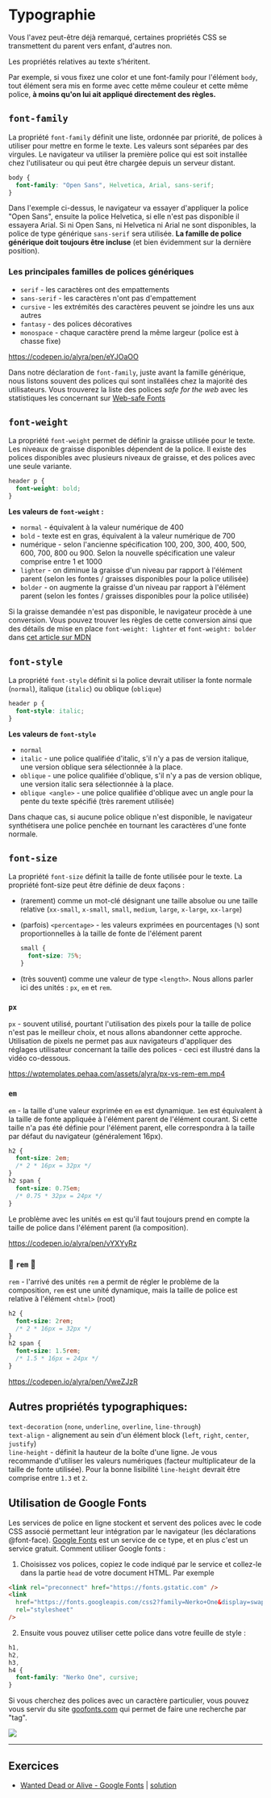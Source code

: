 # Typographie

Vous l'avez peut-être déjà remarqué, certaines propriétés CSS se transmettent du parent vers enfant, d'autres non.

Les propriétés relatives au texte s’héritent.

Par exemple, si vous fixez une color et une font-family pour l'élément `body`, tout élément sera mis en forme avec cette même couleur et cette même police, **à moins qu'on lui ait appliqué directement des règles.**

## `font-family`

La propriété `font-family` définit une liste, ordonnée par priorité, de polices à utiliser pour mettre en forme le texte. Les valeurs sont séparées par des virgules. Le navigateur va utiliser la première police qui est soit installée chez l'utilisateur ou qui peut être chargée depuis un serveur distant.

```css
body {
  font-family: "Open Sans", Helvetica, Arial, sans-serif;
}
```

Dans l'exemple ci-dessus, le navigateur va essayer d'appliquer la police "Open Sans", ensuite la police Helvetica, si elle n'est pas disponible il essayera Arial. Si ni Open Sans, ni Helvetica ni Arial ne sont disponibles, la police de type générique `sans-serif` sera utilisée. **La famille de police générique doit toujours être incluse** (et bien évidemment sur la dernière position).

### Les principales familles de polices génériques

- `serif` - les caractères ont des empattements
- `sans-serif` - les caractères n'ont pas d'empattement
- `cursive` - les extrémités des caractères peuvent se joindre les uns aux autres
- `fantasy` - des polices décoratives
- `monospace` - chaque caractère prend la même largeur (police est à chasse fixe)

https://codepen.io/alyra/pen/eYJOaOO

Dans notre déclaration de `font-family`, juste avant la famille générique, nous listons souvent des polices qui sont installées chez la majorité des utilisateurs. Vous trouverez la liste des polices _safe for the web_ avec les statistiques les concernant sur [Web-safe Fonts](https://www.cssfontstack.com/)

## `font-weight`

La propriété `font-weight` permet de définir la graisse utilisée pour le texte. Les niveaux de graisse disponibles dépendent de la police. Il existe des polices disponibles avec plusieurs niveaux de graisse, et des polices avec une seule variante.

```css
header p {
  font-weight: bold;
}
```

**Les valeurs de `font-weight` :**

- `normal` - équivalent à la valeur numérique de 400
- `bold` - texte est en gras, équivalent à la valeur numérique de 700
- numérique - selon l'ancienne spécification 100, 200, 300, 400, 500, 600, 700, 800 ou 900. Selon la nouvelle spécification une valeur comprise entre 1 et 1000
- `lighter` - on diminue la graisse d'un niveau par rapport à l'élément parent (selon les fontes / graisses disponibles pour la police utilisée)
- `bolder` - on augmente la graisse d'un niveau par rapport à l'élément parent (selon les fontes / graisses disponibles pour la police utilisée)

Si la graisse demandée n'est pas disponible, le navigateur procède à une conversion. Vous pouvez trouver les règles de cette conversion ainsi que des détails de mise en place `font-weight: lighter` et `font-weight: bolder` dans [cet article sur MDN](https://developer.mozilla.org/fr/docs/Web/CSS/font-weight)

## `font-style`

La propriété `font-style` définit si la police devrait utiliser la fonte normale (`normal`), italique (`italic`) ou oblique (`oblique`)

```css
header p {
  font-style: italic;
}
```

**Les valeurs de `font-style`**

- `normal`
- `italic` - une police qualifiée d'italic, s'il n'y a pas de version italique, une version oblique sera sélectionnée à la place.
- `oblique` - une police qualifiée d'oblique, s'il n'y a pas de version oblique, une version italic sera sélectionnée à la place.
- `oblique <angle>` - une police qualifiée d'oblique avec un angle pour la pente du texte spécifié (très rarement utilisée)

Dans chaque cas, si aucune police oblique n'est disponible, le navigateur synthétisera une police penchée en tournant les caractères d'une fonte normale.

## `font-size`

La propriété `font-size` définit la taille de fonte utilisée pour le texte. La propriété font-size peut être définie de deux façons :

- (rarement) comme un mot-clé désignant une taille absolue ou une taille relative (`xx-small`, `x-small`, `small`, `medium`, `large`, `x-large`, `xx-large`)
- (parfois) `<percentage>` - les valeurs exprimées en pourcentages (`%`) sont proportionnelles à la taille de fonte de l'élément parent

  ```css
  small {
    font-size: 75%;
  }
  ```

- (très souvent) comme une valeur de type `<length>`. Nous allons parler ici des unités : `px`, `em` et `rem`.

### `px`

`px` - souvent utilisé, pourtant l'utilisation des pixels pour la taille de police n'est pas le meilleur choix, et nous allons abandonner cette approche. Utilisation de pixels ne permet pas aux navigateurs d'appliquer des réglages utilisateur concernant la taille des polices - ceci est illustré dans la vidéo co-dessous.

https://wptemplates.pehaa.com/assets/alyra/px-vs-rem-em.mp4

### `em`

`em` - la taille d'une valeur exprimée en `em` est dynamique. `1em` est équivalent à la taille de fonte appliquée à l'élément parent de l'élément courant. Si cette taille n'a pas été définie pour l'élément parent, elle correspondra à la taille par défaut du navigateur (généralement 16px).

```css
h2 {
  font-size: 2em;
  /* 2 * 16px = 32px */
}
h2 span {
  font-size: 0.75em;
  /* 0.75 * 32px = 24px */
}
```

Le problème avec les unités `em` est qu'il faut toujours prend en compte la taille de police dans l'élément parent (la composition).

https://codepen.io/alyra/pen/vYXYyRz

### 🤩 `rem` 🥳

`rem` - l'arrivé des unités `rem` a permit de régler le problème de la composition, `rem` est une unité dynamique, mais la taille de police est relative à l'élément `<html>` (root)

```css
h2 {
  font-size: 2rem;
  /* 2 * 16px = 32px */
}
h2 span {
  font-size: 1.5rem;
  /* 1.5 * 16px = 24px */
}
```

https://codepen.io/alyra/pen/VweZJzR

## Autres propriétés typographiques:

`text-decoration` (`none`, `underline`, `overline`, `line-through`)  
`text-align` - alignement au sein d'un élément block (`left`, `right`, `center`, `justify`)  
`line-height` - définit la hauteur de la boîte d'une ligne. Je vous recommande d'utiliser les valeurs numériques (facteur multiplicateur de la taille de fonte utilisée). Pour la bonne lisibilité `line-height` devrait être comprise entre `1.3` et `2`.

## Utilisation de Google Fonts

Les services de police en ligne stockent et servent des polices avec le code CSS associé permettant leur intégration par le navigateur (les déclarations @font-face). [Google Fonts](https://fonts.google.com/) est un service de ce type, et en plus c'est un service gratuit. Comment utiliser Google fonts :

1. Choisissez vos polices, copiez le code indiqué par le service et collez-le dans la partie `head` de votre document HTML. Par exemple

```html
<link rel="preconnect" href="https://fonts.gstatic.com" />
<link
  href="https://fonts.googleapis.com/css2?family=Nerko+One&display=swap"
  rel="stylesheet"
/>
```

2. Ensuite vous pouvez utiliser cette police dans votre feuille de style :

```css
h1,
h2,
h3,
h4 {
  font-family: "Nerko One", cursive;
}
```

Si vous cherchez des polices avec un caractère particulier, vous pouvez vous servir du site [goofonts.com](https://goofonts.com) qui permet de faire une recherche par "tag".

[![](https://wptemplates.pehaa.com/assets/alyra/goofonts.png)](https://goofonts.com)

---

## Exercices

- [Wanted Dead or Alive - Google Fonts](https://codesandbox.io/s/police-rxtme?file=/index.html) | [solution](https://codepen.io/alyra/pen/6eba070d53ff9fa1f9b0952d6ace935f)
